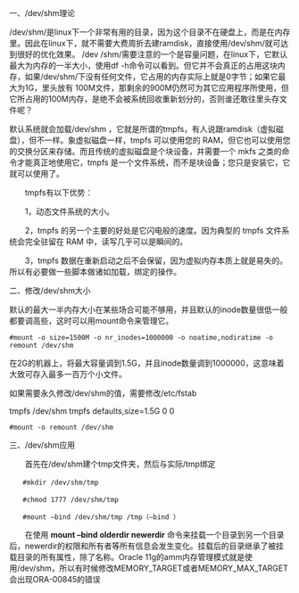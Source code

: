 一、/dev/shm理论

/dev/shm/是linux下一个非常有用的目录，因为这个目录不在硬盘上，而是在内存里。因此在linux下，就不需要大费周折去建ramdisk，直接使用/dev/shm/就可达到很好的优化效果。 /dev /shm/需要注意的一个是容量问题，在linux下，它默认最大为内存的一半大小，使用df -h命令可以看到。但它并不会真正的占用这块内存，如果/dev/shm/下没有任何文件，它占用的内存实际上就是0字节；如果它最大为1G，里头放有 100M文件，那剩余的900M仍然可为其它应用程序所使用，但它所占用的100M内存，是绝不会被系统回收重新划分的，否则谁还敢往里头存文件呢？

默认系统就会加载/dev/shm ，它就是所谓的tmpfs，有人说跟ramdisk（虚拟磁盘），但不一样。象虚拟磁盘一样，tmpfs 可以使用您的 RAM，但它也可以使用您的交换分区来存储。而且传统的虚拟磁盘是个块设备，并需要一个 mkfs 之类的命令才能真正地使用它，tmpfs 是一个文件系统，而不是块设备；您只是安装它，它就可以使用了。

　　tmpfs有以下优势：

　　1，动态文件系统的大小。

　　2，tmpfs 的另一个主要的好处是它闪电般的速度。因为典型的 tmpfs 文件系统会完全驻留在 RAM 中，读写几乎可以是瞬间的。

　　3，tmpfs 数据在重新启动之后不会保留，因为虚拟内存本质上就是易失的。所以有必要做一些脚本做诸如加载，绑定的操作。

二、修改/dev/shm大小

默认的最大一半内存大小在某些场合可能不够用，并且默认的inode数量很低一般都要调高些，这时可以用mount命令来管理它。

`#mount -o size=1500M -o nr_inodes=1000000 -o noatime,nodiratime -o remount /dev/shm`

在2G的机器上，将最大容量调到1.5G，并且inode数量调到1000000，这意味着大致可存入最多一百万个小文件。

如果需要永久修改/dev/shm的值，需要修改/etc/fstab

tmpfs /dev/shm tmpfs defaults,size=1.5G 0 0

`#mount -o remount /dev/shm`

三、/dev/shm应用

　　首先在/dev/shm建个tmp文件夹，然后与实际/tmp绑定
```
　　#mkdir /dev/shm/tmp

　　#chmod 1777 /dev/shm/tmp

　　#mount –bind /dev/shm/tmp /tmp（–bind ）
```
　　在使用 **mount –bind olderdir newerdir** 命令来挂载一个目录到另一个目录后，newerdir的权限和所有者等所有信息会发生变化。挂载后的目录继承了被挂载目录的所有属性，除了名称。Oracle 11g的amm内存管理模式就是使用/dev/shm，所以有时候修改MEMORY_TARGET或者MEMORY_MAX_TARGET会出现ORA-00845的错误
